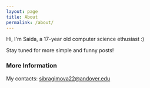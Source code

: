 ```yaml
---
layout: page
title: About
permalink: /about/
---
```


Hi, I'm Saida, a 17-year old computer science ethusiast :) 

Stay tuned for more simple and funny posts! 

### More Information

My contacts: 
sibragimova22@andover.edu
